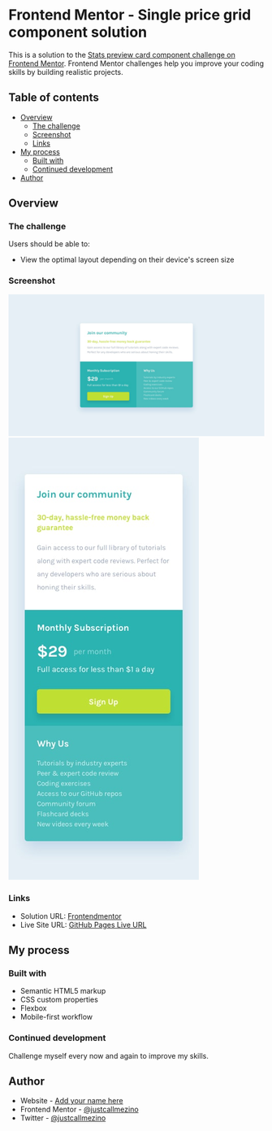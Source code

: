 # Frontend Mentor - Single price grid component solution

This is a solution to the [Stats preview card component challenge on Frontend Mentor](https://www.frontendmentor.io/challenges/stats-preview-card-component-8JqbgoU62). Frontend Mentor challenges help you improve your coding skills by building realistic projects. 

## Table of contents

- [Overview](#overview)
  - [The challenge](#the-challenge)
  - [Screenshot](#screenshot)
  - [Links](#links)
- [My process](#my-process)
  - [Built with](#built-with)
  - [Continued development](#continued-development)
- [Author](#author)

## Overview

### The challenge

Users should be able to:

- View the optimal layout depending on their device's screen size

### Screenshot
![Desktop version](/screenshots/desktop.jpg)
![Mobile version](/screenshots/mobile.jpg)

### Links

- Solution URL: [Frontendmentor](https://www.frontendmentor.io/solutions/single-price-grid-component-bXGbUJgv_7)
- Live Site URL: [GitHub Pages Live URL](https://justcallmezino.github.io/Single-price-grid-component/)

## My process

### Built with

- Semantic HTML5 markup
- CSS custom properties
- Flexbox
- Mobile-first workflow

### Continued development

Challenge myself every now and again to improve my skills.

## Author

- Website - [Add your name here](https://www.your-site.com)
- Frontend Mentor - [@justcallmezino](https://www.frontendmentor.io/profile/@justcallmezino)
- Twitter - [@justcallmezino](https://www.twitter.com/@justcallmezino)
